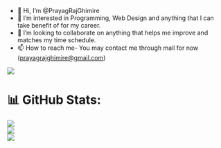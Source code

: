 - 👋 Hi, I’m @PrayagRajGhimire
- 👀 I’m interested in Programming, Web Design and anything that I can take benefit of for my career.
- 💞️ I’m looking to collaborate on anything that helps me improve and matches my time schedule.
- 📫 How to reach me- You may contact me through mail for now (prayagrajghimire@gmail.com)<br/>
 
![](https://komarev.com/ghpvc/?username=PR0C0S&color=orange)


# 📊 GitHub Stats:
![](https://github-readme-stats.vercel.app/api/top-langs/?username=PR0C0S&theme=dark&hide_border=false&include_all_commits=true&count_private=true&layout=compact)
<br/>
![](https://github-readme-stats.vercel.app/api?username=PR0C0S&theme=dark&hide_border=false&include_all_commits=true&count_private=true)<br/>
![](https://github-readme-streak-stats.herokuapp.com/?user=PR0C0S&theme=dark&hide_border=false)<br/>
